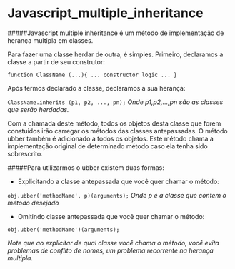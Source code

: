 Javascript_multiple_inheritance
===============================

#####Javascript multiple inheritance é um método de implementação de herança multipla em classes.

Para fazer uma classe herdar de outra, é simples. Primeiro, declaramos a classe a partir de seu construtor:

`function ClassName (...){
    ... constructor logic ...
}`

Após termos declarado a classe, declaramos a sua herança:

`ClassName.inherits (p1, p2, ..., pn);`
*Onde p1,p2,...,pn são as classes que serão herdadas.*

Com a chamada deste método, todos os objetos desta classe que forem constuidos irão carregar os métodos das classes antepassadas.
O método ubber também é adicionado a todos os objetos. Este método chama a implementação original de determinado método caso ela tenha sido sobrescrito.

#####Para utilizarmos o ubber existem duas formas:
* Explicitando a classe antepassada que você quer chamar o método:

`obj.ubber('methodName', p)(arguments);`
*Onde p é a classe que contem o método desejado*

* Omitindo classe antepassada que você quer chamar o método:

`obj.ubber('methodName')(arguments);`
  
*Note que ao explicitar de qual classe você chama o método, você evita problemas de conflito de nomes, um problema recorrente na herança multipla.*